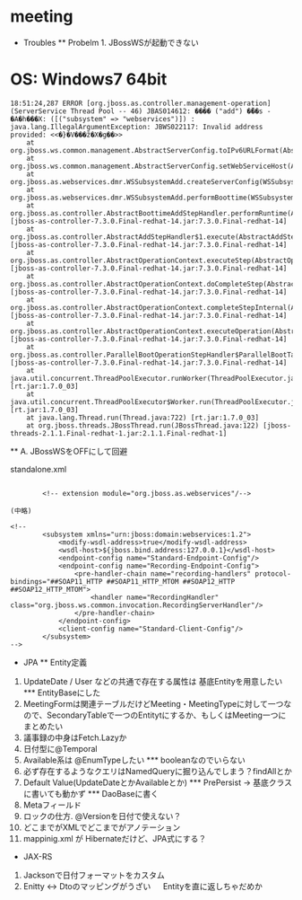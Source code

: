 meeting
=======

* Troubles
** Probelm 1. JBossWSが起動できない
# OS: Windows7 64bit

```
18:51:24,287 ERROR [org.jboss.as.controller.management-operation] (ServerService Thread Pool -- 46) JBAS014612: ���� ("add") �̎��s - �A�h���X: ([("subsystem" => "webservices")]) : java.lang.IllegalArgumentException: JBWS022117: Invalid address provided: <<�}�V���̃z�X�g��>>
	at org.jboss.ws.common.management.AbstractServerConfig.toIPv6URLFormat(AbstractServerConfig.java:129)
	at org.jboss.ws.common.management.AbstractServerConfig.setWebServiceHost(AbstractServerConfig.java:115)
	at org.jboss.as.webservices.dmr.WSSubsystemAdd.createServerConfig(WSSubsystemAdd.java:101)
	at org.jboss.as.webservices.dmr.WSSubsystemAdd.performBoottime(WSSubsystemAdd.java:88)
	at org.jboss.as.controller.AbstractBoottimeAddStepHandler.performRuntime(AbstractBoottimeAddStepHandler.java:57) [jboss-as-controller-7.3.0.Final-redhat-14.jar:7.3.0.Final-redhat-14]
	at org.jboss.as.controller.AbstractAddStepHandler$1.execute(AbstractAddStepHandler.java:76) [jboss-as-controller-7.3.0.Final-redhat-14.jar:7.3.0.Final-redhat-14]
	at org.jboss.as.controller.AbstractOperationContext.executeStep(AbstractOperationContext.java:607) [jboss-as-controller-7.3.0.Final-redhat-14.jar:7.3.0.Final-redhat-14]
	at org.jboss.as.controller.AbstractOperationContext.doCompleteStep(AbstractOperationContext.java:485) [jboss-as-controller-7.3.0.Final-redhat-14.jar:7.3.0.Final-redhat-14]
	at org.jboss.as.controller.AbstractOperationContext.completeStepInternal(AbstractOperationContext.java:282) [jboss-as-controller-7.3.0.Final-redhat-14.jar:7.3.0.Final-redhat-14]
	at org.jboss.as.controller.AbstractOperationContext.executeOperation(AbstractOperationContext.java:277) [jboss-as-controller-7.3.0.Final-redhat-14.jar:7.3.0.Final-redhat-14]
	at org.jboss.as.controller.ParallelBootOperationStepHandler$ParallelBootTask.run(ParallelBootOperationStepHandler.java:343) [jboss-as-controller-7.3.0.Final-redhat-14.jar:7.3.0.Final-redhat-14]
	at java.util.concurrent.ThreadPoolExecutor.runWorker(ThreadPoolExecutor.java:1110) [rt.jar:1.7.0_03]
	at java.util.concurrent.ThreadPoolExecutor$Worker.run(ThreadPoolExecutor.java:603) [rt.jar:1.7.0_03]
	at java.lang.Thread.run(Thread.java:722) [rt.jar:1.7.0_03]
	at org.jboss.threads.JBossThread.run(JBossThread.java:122) [jboss-threads-2.1.1.Final-redhat-1.jar:2.1.1.Final-redhat-1]
```

** A. JBossWSをOFFにして回避

standalone.xml

```

        <!-- extension module="org.jboss.as.webservices"/-->

(中略)

<!--
        <subsystem xmlns="urn:jboss:domain:webservices:1.2">
            <modify-wsdl-address>true</modify-wsdl-address>
            <wsdl-host>${jboss.bind.address:127.0.0.1}</wsdl-host>
            <endpoint-config name="Standard-Endpoint-Config"/>
            <endpoint-config name="Recording-Endpoint-Config">
                <pre-handler-chain name="recording-handlers" protocol-bindings="##SOAP11_HTTP ##SOAP11_HTTP_MTOM ##SOAP12_HTTP ##SOAP12_HTTP_MTOM">
                    <handler name="RecordingHandler" class="org.jboss.ws.common.invocation.RecordingServerHandler"/>
                </pre-handler-chain>
            </endpoint-config>
            <client-config name="Standard-Client-Config"/>
        </subsystem>
-->

```

* JPA
** Entity定義
1. UpdateDate / User などの共通で存在する属性は 基底Entityを用意したい
***  EntityBaseにした
2. MeetingFormは関連テーブルだけどMeeting・MeetingTypeに対して一つなので、SecondaryTableで一つのEntitytにするか、もしくはMeeting一つにまとめたい
3. 議事録の中身はFetch.Lazyか
4. 日付型に@Temporal
5. Available系は @EnumTypeしたい
*** booleanなのでいらない
6. 必ず存在するようなクエリはNamedQueryに掘り込んでしまう？findAllとか
7. Default Value(UpdateDateとかAvailableとか)
*** PrePersist -> 基底クラスに書いても動かず
*** DaoBaseに書く
8. Metaフィールド
9. ロックの仕方. @Versionを日付で使えない？
10. どこまでがXMLでどこまでがアノテーション
11. mappinig.xml が Hibernateだけど、JPA式にする？
* JAX-RS
1. Jacksonで日付フォーマットをカスタム 
2. Enitty <-> Dtoのマッピングがうざい
　 Entityを直に返しちゃだめか
